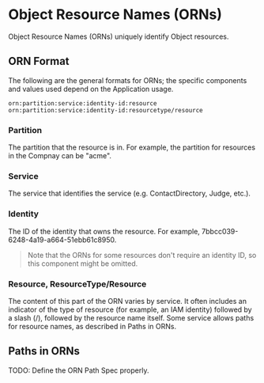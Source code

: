 # Object Resource Names (ORNs)

Object Resource Names (ORNs) uniquely identify Object resources.

## **ORN Format**

The following are the general formats for ORNs; the specific components and values used depend on the Application usage.

```
orn:partition:service:identity-id:resource
orn:partition:service:identity-id:resourcetype/resource
```

### Partition
The partition that the resource is in. For example, the partition for resources in the Compnay can be "acme".

### Service
The service that identifies the service (e.g. ContactDirectory, Judge, etc.).

### Identity

The ID of the identity that owns the resource. For example, 7bbcc039-6248-4a19-a664-51ebb61c8950.

> Note that the ORNs for some resources don't require an identity ID, so this component might be omitted.

### Resource, ResourceType/Resource

The content of this part of the ORN varies by service. It often includes an indicator of the type of resource (for example, an IAM identity) followed by a slash (/), followed by the resource name itself. Some service allows paths for resource names, as described in Paths in ORNs.

## **Paths in ORNs**

TODO: Define the ORN Path Spec properly.
